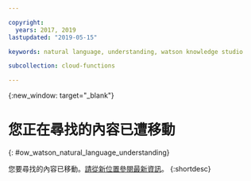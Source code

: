 ```yaml
---

copyright:
  years: 2017, 2019
lastupdated: "2019-05-15"

keywords: natural language, understanding, watson knowledge studio

subcollection: cloud-functions

---
```


{:new_window: target="_blank"}
# 您正在尋找的內容已遭移動
{: #ow_watson_natural_language_understanding}

您要尋找的內容已移動。[請從新位置參閱最新資訊](/docs/openwhisk?topic=cloud-functions-pkg_natlang_understanding)。
{:shortdesc}
